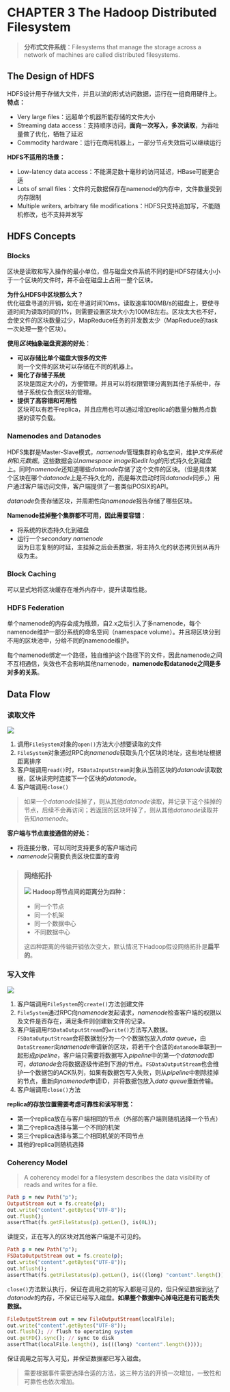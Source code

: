 # CHAPTER 3 The Hadoop Distributed Filesystem

> **分布式文件系统**：Filesystems that manage the storage across a network of machines are called distributed filesystems.

## The Design of HDFS
HDFS设计用于存储大文件，并且以流的形式访问数据，运行在一组商用硬件上。
**特点：**

- Very large files：远超单个机器所能存储的文件大小
- Streaming data access：支持顺序访问，**面向一次写入，多次读取**，为吞吐量做了优化，牺牲了延迟
- Commodity hardware：运行在商用机器上，一部分节点失效后可以继续运行

**HDFS不适用的场景：**

- Low-latency data access：不能满足数十毫秒的访问延迟，HBase可能更合适
- Lots of small files：文件的元数据保存在namenode的内存中，文件数量受到内存限制
- Multiple writers, arbitrary file modifications：HDFS只支持追加写，不能随机修改，也不支持并发写

## HDFS Concepts

### Blocks
区块是读取和写入操作的最小单位，但与磁盘文件系统不同的是HDFS存储大小小于一个区块的文件时，并不会在磁盘上占用一整个区块。

**为什么HDFS中区块那么大？**  
优化磁盘寻道的开销，如在寻道时间10ms，读取速率100MB/s的磁盘上，要使寻道时间为读取时间的1%，则需要设置区块大小为100MB左右。区块太大也不好，会使文件的区块数量过少，MapReduce任务的并发数太少（MapReduce的task一次处理一整个区块）。

**使用*区块*抽象磁盘资源的好处**：

- **可以存储比单个磁盘大很多的文件**  
同一个文件的区块可以存储在不同的机器上。
- **简化了存储子系统**  
区块是固定大小的，方便管理。并且可以将权限管理分离到其他子系统中，存储子系统仅负责区块的管理。
- **提供了高容错和可用性**  
区块可以有若干replica，并且应用也可以通过增加replica的数量分散热点数据的读写负载。

### Namenodes and Datanodes
HDFS集群是Master-Slave模式，*namenode*管理集群的命名空间，维护*文件系统树*和*元数据*。这些数据会以*namespace image*和*edit log*的形式持久化到磁盘上。同时*namenode*还知道哪些*datanode*存储了这个文件的区块。（但是具体某个区块在哪个*datanode*上是不持久化的，而是每次启动时同*datanode*同步。）用户通过客户端访问文件，客户端提供了一套类似POSIX的API。

*datanode*负责存储区块，并周期性向*namenode*报告存储了哪些区块。

**Namenode挂掉整个集群都不可用，因此需要容错**：

- 将系统的状态持久化到磁盘
- 运行一个*secondary namenode*  
因为日志复制的时延，主挂掉之后会丢数据，将主持久化的状态拷贝到从再升级为主。

### Block Caching
可以显式地将区块缓存在堆外内存中，提升读取性能。

### HDFS Federation
单个namenode的内存会成为瓶颈，自2.x之后引入了多namenode，每个namenode维护一部分系统的命名空间（namespace volume）。并且将区块分到不用的区块池中，分给不同的namenode维护。  

每个namenode绑定一个路径，独自维护这个路径下的文件，因此namenode之间不互相通信，失效也不会影响其他namenode，**namenode和datanode之间是多对多的关系**。


## Data Flow

### 读取文件
![](_v_images/20200518155735962_13192.png)

1. 调用`FileSystem`对象的`open()`方法大小想要读取的文件  
2. `FileSystem`对象通过RPC向*namenode*获取头几个区块的地址，这些地址根据距离排序  
2. 客户端调用`read()`时，`FSDataInputStream`对象从当前区块的*datanode*读取数据，区块读完时连接下一个区块的*datanode*。
3. 客户端调用`close()`

> 如果一个*datanode*挂掉了，则从其他*datanode*读取，并记录下这个挂掉的节点，后续不会再访问；若返回的区块坏掉了，则从其他*datanode*读取并告知*namenode*。

**客户端与节点直接通信的好处：**

- 将连接分散，可以同时支持更多的客户端访问
- *namenode*只需要负责区块位置的查询

> ### 网络拓扑
> ![](_v_images/20200518161045414_14716.png)
> **Hadoop将节点间的距离分为四种：**
> 
> - 同一个节点
> - 同一个机架
> - 同一个数据中心
> - 不同数据中心
> 
> 这四种距离的传输开销依次变大，默认情况下Hadoop假设网络拓扑是**扁平的**。

### 写入文件
![](_v_images/20200518161234994_23241.png)

1. 客户端调用`FileSystem`的`create()`方法创建文件
2. `FileSystem`通过RPC向*namenode*发起请求，*namenode*检查客户端的权限以及文件是否存在，满足条件则创建新文件的记录。
3. 客户端调用`FSDataOutputStream`的`write()`方法写入数据。`FSDataOutputStream`会将数据划分为一个个数据包放入*data queue*，由`DataStreamer`向*namenode*申请新的区块，将若干个合适的`datanode`串联到一起形成*pipeline*，客户端只需要将数据写入*pipeline*中的第一个*datanode*即可，*datanode*会将数据逐级传递到下游的节点。`FSDataOutputStream`也会维护一个数据包的ACK队列，如果有数据包写入失败，则从*pipeline*中剔除挂掉的节点，重新向*namenode*申请ID，并将数据包放入*data queue*重新传输。
4. 客户端调用`close()`方法

**replica的存放位置需要考虑可靠性和读写带宽：**

- 第一个replica放在与客户端相同的节点（外部的客户端则随机选择一个节点）
- 第二个replica选择与第一个不同的机架
- 第三个replica选择与第二个相同机架的不同节点
- 其他的replica则随机选择

### Coherency Model
> A coherency model for a filesystem describes the data visibility of reads and writes for
a file.

```ruby
Path p = new Path("p");
OutputStream out = fs.create(p);
out.write("content".getBytes("UTF-8"));
out.flush();
assertThat(fs.getFileStatus(p).getLen(), is(0L));
```

读提交，正在写入的区块对其他客户端是不可见的。

```ruby
Path p = new Path("p");
FSDataOutputStream out = fs.create(p);
out.write("content".getBytes("UTF-8"));
out.hflush();
assertThat(fs.getFileStatus(p).getLen(), is(((long) "content".length())));
```

`close()`方法默认执行，保证在调用之前的写入都是可见的，但只保证数据到达了*datanode*的内存，不保证已经写入磁盘。**如果整个数据中心掉电还是有可能丢失数据。**

```ruby
FileOutputStream out = new FileOutputStream(localFile);
out.write("content".getBytes("UTF-8"));
out.flush(); // flush to operating system
out.getFD().sync(); // sync to disk
assertThat(localFile.length(), is(((long) "content".length())));
```

保证调用之前写入可见，并保证数据都已写入磁盘。

> 需要根据事件需要选择合适的方法，这三种方法的开销一次增加，一致性和可靠性也依次增加。

